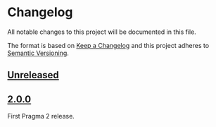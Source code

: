 # Changelog

All notable changes to this project will be documented in this file.

The format is based on [Keep a Changelog](http://keepachangelog.com/en/1.0.0/)
and this project adheres to [Semantic Versioning](http://semver.org/spec/v2.0.0.html).

## [Unreleased]

## [2.0.0]

First Pragma 2 release.

[Unreleased]: https://github.com/pragmarb/pragma-operation/compare/v2.0.0...HEAD
[2.0.0]: https://github.com/pragmarb/pragma-operation/compare/v1.6.3...v2.0.0
